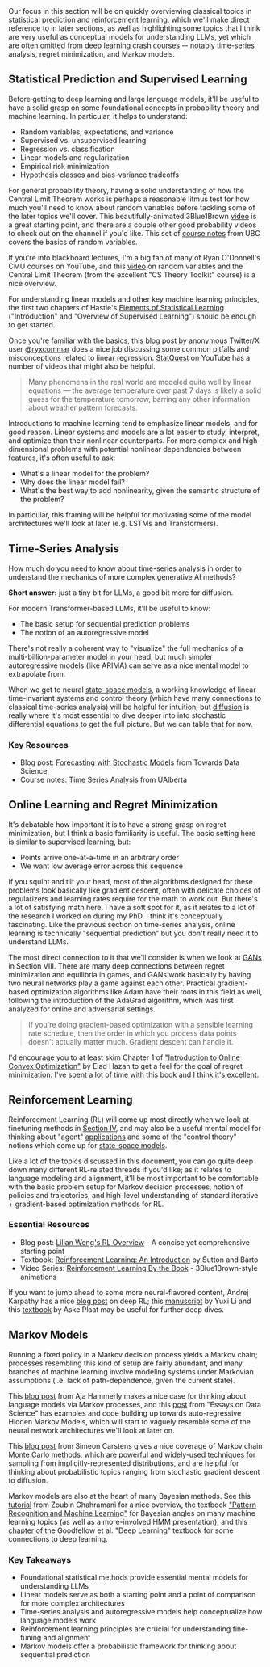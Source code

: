 <div class="key-concept">
  Our focus in this section will be on quickly overviewing classical topics in statistical prediction and reinforcement learning, which we'll make direct reference to in later sections, as well as highlighting some topics that I think are very useful as conceptual models for understanding LLMs, yet which are often omitted from deep learning crash courses -- notably time-series analysis, regret minimization, and Markov models.
</div>

<h2 id="statistical-prediction">
  <span class="heading-text">Statistical Prediction and Supervised Learning</span>
  <!-- <span class="heading-icons">
    <a href="https://youtube.com/yourchannellink" class="icon-link youtube-icon" target="_blank" title="Watch on YouTube">
      <i class="fa fa-youtube-play"></i>
    </a>
    <a href="https://github.com/yourusername/repo" class="icon-link github-icon" target="_blank" title="View on GitHub">
      <i class="fa fa-github"></i>
    </a>
  </span> -->
</h2>

<p>Before getting to deep learning and large language models, it'll be useful to have a solid grasp on some foundational concepts in probability theory and machine learning. In particular, it helps to understand:</p>

<ul>
  <li>Random variables, expectations, and variance</li>
  <li>Supervised vs. unsupervised learning</li>
  <li>Regression vs. classification</li>
  <li>Linear models and regularization</li>
  <li>Empirical risk minimization</li>
  <li>Hypothesis classes and bias-variance tradeoffs</li>
</ul>

<p>For general probability theory, having a solid understanding of how the Central Limit Theorem works is perhaps a reasonable litmus test for how much you'll need to know about random variables before tackling some of the later topics we'll cover. This beautifully-animated 3Blue1Brown <a href="https://www.youtube.com/watch?v=zeJD6dqJ5lo">video</a> is a great starting point, and there are a couple other good probability videos to check out on the channel if you'd like. This set of <a href="https://blogs.ubc.ca/math105/discrete-random-variables/">course notes</a> from UBC covers the basics of random variables.</p>

<p>If you're into blackboard lectures, I'm a big fan of many of Ryan O'Donnell's CMU courses on YouTube, and this <a href="https://www.youtube.com/watch?v=r9S2fMQiP2E&list=PLm3J0oaFux3ZYpFLwwrlv_EHH9wtH6pnX&index=13">video</a> on random variables and the Central Limit Theorem (from the excellent "CS Theory Toolkit" course) is a nice overview.</p>

<p>For understanding linear models and other key machine learning principles, the first two chapters of Hastie's <a href="https://hastie.su.domains/ElemStatLearn/printings/ESLII_print12_toc.pdf">Elements of Statistical Learning</a> ("Introduction" and "Overview of Supervised Learning") should be enough to get started.</p>

<p>Once you're familiar with the basics, this <a href="https://ryxcommar.com/2019/09/06/some-things-you-maybe-didnt-know-about-linear-regression/">blog post</a> by anonymous Twitter/X user <a href="https://twitter.com/ryxcommar">@ryxcommar</a> does a nice job discussing some common pitfalls and misconceptions related to linear regression. <a href="https://www.youtube.com/@statquest/playlists">StatQuest</a> on YouTube has a number of videos that might also be helpful.</p>

<blockquote>
  Many phenomena in the real world are modeled quite well by linear equations — the average temperature over past 7 days is likely a solid guess for the temperature tomorrow, barring any other information about weather pattern forecasts.
</blockquote>

<p>Introductions to machine learning tend to emphasize linear models, and for good reason. Linear systems and models are a lot easier to study, interpret, and optimize than their nonlinear counterparts. For more complex and high-dimensional problems with potential nonlinear dependencies between features, it's often useful to ask:</p>

<ul>
  <li>What's a linear model for the problem?</li>
  <li>Why does the linear model fail?</li>
  <li>What's the best way to add nonlinearity, given the semantic structure of the problem?</li>
</ul>

<p>In particular, this framing will be helpful for motivating some of the model architectures we'll look at later (e.g. LSTMs and Transformers).</p>

<h2 id="time-series">
  <span class="heading-text">Time-Series Analysis</span>
</h2>

<p>How much do you need to know about time-series analysis in order to understand the mechanics of more complex generative AI methods?</p>

<p><strong>Short answer:</strong> just a tiny bit for LLMs, a good bit more for diffusion.</p>

<p>For modern Transformer-based LLMs, it'll be useful to know:</p>

<ul>
  <li>The basic setup for sequential prediction problems</li>
  <li>The notion of an autoregressive model</li>
</ul>

<p>There's not really a coherent way to "visualize" the full mechanics of a multi-billion-parameter model in your head, but much simpler autoregressive models (like ARIMA) can serve as a nice mental model to extrapolate from.</p>

<p>When we get to neural <a href="#structured-state-space-models">state-space models</a>, a working knowledge of linear time-invariant systems and control theory (which have many connections to classical time-series analysis) will be helpful for intuition, but <a href="#diffusion-models">diffusion</a> is really where it's most essential to dive deeper into into stochastic differential equations to get the full picture. But we can table that for now.</p>

<div class="resource-links">
  <h3>Key Resources</h3>
  <ul>
    <li>Blog post: <a href="https://towardsdatascience.com/forecasting-with-stochastic-models-abf2e85c9679">Forecasting with Stochastic Models</a> from Towards Data Science</li>
    <li>Course notes: <a href="https://sites.ualberta.ca/~kashlak/data/stat479.pdf">Time Series Analysis</a> from UAlberta</li>
  </ul>
</div>

<h2 id="online-learning">
  <span class="heading-text">Online Learning and Regret Minimization</span>
</h2>

<p>It's debatable how important it is to have a strong grasp on regret minimization, but I think a basic familiarity is useful. The basic setting here is similar to supervised learning, but:</p>

<ul>
  <li>Points arrive one-at-a-time in an arbitrary order</li>
  <li>We want low average error across this sequence</li>
</ul>

<p>If you squint and tilt your head, most of the algorithms designed for these problems look basically like gradient descent, often with delicate choices of regularizers and learning rates require for the math to work out. But there's a lot of satisfying math here. I have a soft spot for it, as it relates to a lot of the research I worked on during my PhD. I think it's conceptually fascinating. Like the previous section on time-series analysis, online learning is technically "sequential prediction" but you don't really need it to understand LLMs.</p>

<p>The most direct connection to it that we'll consider is when we look at <a href="#generative-adversarial-nets">GANs</a> in Section VIII. There are many deep connections between regret minimization and equilibria in games, and GANs work basically by having two neural networks play a game against each other. Practical gradient-based optimization algorithms like Adam have their roots in this field as well, following the introduction of the AdaGrad algorithm, which was first analyzed for online and adversarial settings.</p>

<blockquote>
  If you're doing gradient-based optimization with a sensible learning rate schedule, then the order in which you process data points doesn't actually matter much. Gradient descent can handle it.
</blockquote>

<p>I'd encourage you to at least skim Chapter 1 of <a href="https://arxiv.org/pdf/1909.05207.pdf">"Introduction to Online Convex Optimization"</a> by Elad Hazan to get a feel for the goal of regret minimization. I've spent a lot of time with this book and I think it's excellent.</p>

<h2 id="reinforcement-learning">
  <span class="heading-text">Reinforcement Learning</span>
</h2>

<p>Reinforcement Learning (RL) will come up most directly when we look at finetuning methods in <a href="#finetuning-methods-for-llms">Section IV</a>, and may also be a useful mental model for thinking about "agent" <a href="#tool-use-and-agents">applications</a> and some of the "control theory" notions which come up for <a href="#structured-state-space-models">state-space models</a>.</p>

<p>Like a lot of the topics discussed in this document, you can go quite deep down many different RL-related threads if you'd like; as it relates to language modeling and alignment, it'll be most important to be comfortable with the basic problem setup for Markov decision processes, notion of policies and trajectories, and high-level understanding of standard iterative + gradient-based optimization methods for RL.</p>

<div class="resource-links">
  <h3>Essential Resources</h3>
  <ul>
    <li>Blog post: <a href="https://lilianweng.github.io/posts/2018-02-19-rl-overview/">Lilian Weng's RL Overview</a> - A concise yet comprehensive starting point</li>
    <li>Textbook: <a href="https://web.stanford.edu/class/psych209/Readings/SuttonBartoIPRLBook2ndEd.pdf">Reinforcement Learning: An Introduction</a> by Sutton and Barto</li>
    <li>Video Series: <a href="https://www.youtube.com/playlist?list=PLzvYlJMoZ02Dxtwe-MmH4nOB5jYlMGBjr">Reinforcement Learning By the Book</a> - 3Blue1Brown-style animations</li>
  </ul>
</div>

<p>If you want to jump ahead to some more neural-flavored content, Andrej Karpathy has a nice <a href="https://karpathy.github.io/2016/05/31/rl/">blog post</a> on deep RL; this <a href="https://arxiv.org/pdf/1810.06339">manuscript</a> by Yuxi Li and this <a href="https://arxiv.org/pdf/2201.02135">textbook</a> by Aske Plaat may be useful for further deep dives.</p>

<h2 id="markov-models">
  <span class="heading-text">Markov Models</span>
</h2>

<p>Running a fixed policy in a Markov decision process yields a Markov chain; processes resembling this kind of setup are fairly abundant, and many branches of machine learning involve modeling systems under Markovian assumptions (i.e. lack of path-dependence, given the current state).</p>

<p>This <a href="https://thagomizer.com/blog/2017/11/07/markov-models.html">blog post</a> from Aja Hammerly makes a nice case for thinking about language models via Markov processes, and this <a href="https://ericmjl.github.io/essays-on-data-science/machine-learning/markov-models/">post</a> from "Essays on Data Science" has examples and code building up towards auto-regressive Hidden Markov Models, which will start to vaguely resemble some of the neural network architectures we'll look at later on.</p>

<p>This <a href="https://www.tweag.io/blog/2019-10-25-mcmc-intro1/">blog post</a> from Simeon Carstens gives a nice coverage of Markov chain Monte Carlo methods, which are powerful and widely-used techniques for sampling from implicitly-represented distributions, and are helpful for thinking about probabilistic topics ranging from stochastic gradient descent to diffusion.</p>

<p>Markov models are also at the heart of many Bayesian methods. See this <a href="https://mlg.eng.cam.ac.uk/zoubin/papers/ijprai.pdf">tutorial</a> from Zoubin Ghahramani for a nice overview, the textbook <a href="https://www.microsoft.com/en-us/research/uploads/prod/2006/01/Bishop-Pattern-Recognition-and-Machine-Learning-2006.pdf">"Pattern Recognition and Machine Learning"</a> for Bayesian angles on many machine learning topics (as well as a more-involved HMM presentation), and this <a href="https://www.deeplearningbook.org/contents/graphical_models.html">chapter</a> of the Goodfellow et al. "Deep Learning" textbook for some connections to deep learning.</p>

<div class="summary-section">
  <h3>Key Takeaways</h3>
  <ul>
    <li>Foundational statistical methods provide essential mental models for understanding LLMs</li>
    <li>Linear models serve as both a starting point and a point of comparison for more complex architectures</li>
    <li>Time-series analysis and autoregressive models help conceptualize how language models work</li>
    <li>Reinforcement learning principles are crucial for understanding fine-tuning and alignment</li>
    <li>Markov models offer a probabilistic framework for thinking about sequential prediction</li>
  </ul>
</div>

<script>
    window.prevSection = "/content/handbooks/generative-ai/";
    window.nextSection = "/content/handbooks/generative-ai/section2/";
</script>
